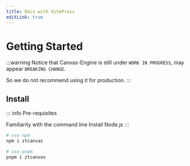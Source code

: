 ```yaml
---
title: Docs with VitePress
editLink: true
---
```


# Getting Started

:::warning
Notice that Canvas-Engine is still under `WORK IN PROGRESS`, may appear `BREAKING CHANGE`.

So we do not recommend using it for production.
:::


## Install

::: info
Pre-requisites

Familiarity with the command line
Install Node.js
:::

```bash
# use npm
npm i ztcanvas

# use pnpm
pnpm i ztcanvas
```
